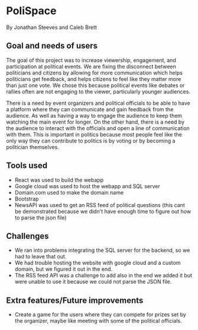 # PoliSpace
By Jonathan Steeves and Caleb Brett

## Goal and needs of users

The goal of this project was to increase viewership, engagement, and participation at political events. We are fixing the disconnect between politicians and citizens by allowing for more communication which helps politicians get feedback, and helps citizens to feel like they matter more than just one vote. We chose this because political events like debates or rallies often are not engaging to the viewer, particularly younger audiences.

There is a need by event organizers and political officials to be able to have a platform where they can communicate and gain feedback from the audience. As well as having a way to engage the audience to keep them watching the main event for longer. 
On the other hand, there is a need by the audience to interact with the officials and open a line of communication with them. This is important in politics because most people feel like the only way they can contribute to politics is by voting or by becoming a politician themselves.

## Tools used
- React was used to build the webapp
- Google cloud was used to host the webapp and SQL server
- Domain.com used to make the domain name
- Bootstrap
- NewsAPI was used to get an RSS feed of political questions (this cant be demonstrated because we didn't have enough time to figure out how to parse the json file)

## Challenges
- We ran into problems integrating the SQL server for the backend, so we had to leave that out.
- We had trouble hosting the website with google cloud and a custom domain, but we figured it out in the end.
- The RSS feed API was a challenge to add also in the end we added it but were unable to use it because we could not parse the JSON file.

## Extra features/Future improvements
- Create a game for the users where they can compete for prizes set by the organizer, maybe like meeting with some of the political officials.
